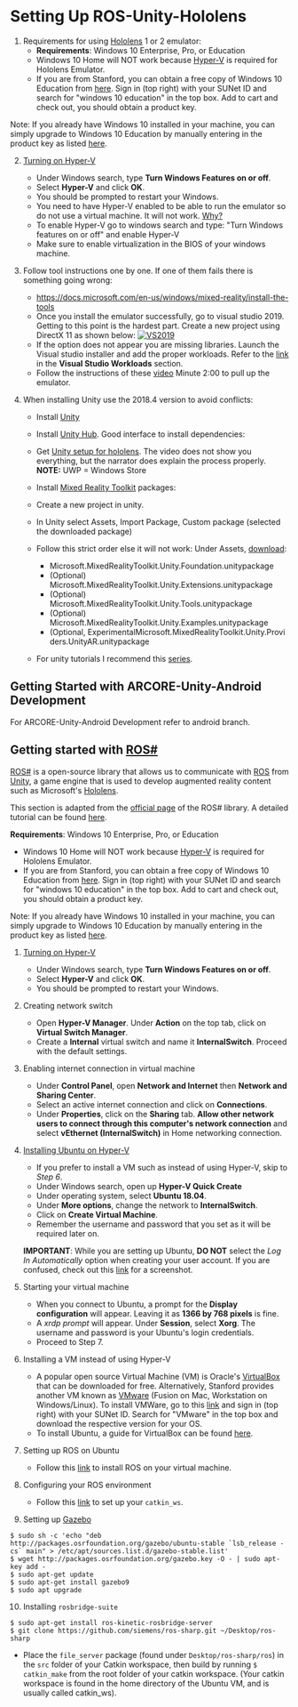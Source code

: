 # Setting Up ROS-Unity-Hololens
1. Requirements for using [Hololens](https://docs.microsoft.com/en-us/windows/mixed-reality/using-the-hololens-emulator) 1 or 2 emulator:
   - **Requirements**: Windows 10 Enterprise, Pro, or Education
	- Windows 10 Home will NOT work because [Hyper-V](https://docs.microsoft.com/en-us/virtualization/hyper-v-on-windows/about/) is required for Hololens Emulator.
	- If you are from Stanford, you can obtain a free copy of Windows 10 Education from [here](https://stanford.onthehub.com/WebStore/Welcome.aspx). Sign in (top right) with your SUNet ID and search for "windows 10 education" in the top box. Add to cart and check out, you should obtain a product key.

Note: If you already have Windows 10 installed in your machine, you can simply upgrade to Windows 10 Education by manually entering in the product key as listed [here](https://docs.microsoft.com/en-us/windows/deployment/upgrade/windows-10-edition-upgrades#upgrade-by-manually-entering-a-product-key).

2. [Turning on Hyper-V](https://docs.microsoft.com/en-us/virtualization/hyper-v-on-windows/quick-start/enable-hyper-v#enable-the-hyper-v-role-through-settings)
   - Under Windows search, type **Turn Windows Features on or off**.
   - Select **Hyper-V** and click **OK**.
   - You should be prompted to restart your Windows.
   -  You need to have Hyper-V enabled to be able to run the emulator so do not use a virtual machine. It will not work. [Why?](https://seriouscodeblog.wordpress.com/2017/02/21/and-you-can-write-hololens-apps-in-macos-linux-too-part-1/)
   -  To enable Hyper-V go to windows search and type: "Turn Windows features on or off" and enable Hyper-V
   -  Make sure to enable virtualization in the BIOS of your windows machine.
		
3. Follow tool instructions one by one. If one of them fails there is something going wrong: 
   -  https://docs.microsoft.com/en-us/windows/mixed-reality/install-the-tools
   -  Once you install the emulator successfully, go to visual studio 2019. Getting to this point is the hardest part. Create a new project using DirectX 11 as shown below:
   <a href="https://ibb.co/vDWKZLj"><img src="https://i.ibb.co/qx8Pkmr/VS2019.png" alt="VS2019" border="0"></a>
   - If the option does not appear you are missing libraries. Launch the Visual studio installer and add the proper workloads. Refer to the [link](https://docs.microsoft.com/en-us/windows/mixed-reality/install-the-tools) in the **Visual Studio Workloads** section. 
   - Follow the instructions of these [video](https://www.youtube.com/watch?v=0ImaZ_Aqe3I) Minute 2:00 to pull up the emulator.
		
		
4. When installing Unity use the 2018.4 version to avoid conflicts: 
   - Install [Unity](https://unity3d.com/unity/qa/lts-releases?version=2018.4)
   - Install [Unity Hub](https://unity3d.com/get-unity/download ). Good interface to install dependencies: 
   - Get [Unity setup for hololens](https://www.youtube.com/watch?v=OYx4qIqi0oI). The video does not show you everything, but the narrator does explain the process properly. **NOTE:** UWP = Windows Store
   - Install [Mixed Reality Toolkit](https://github.com/Microsoft/MixedRealityToolkit-Unity/releases) packages:
   - Create a new project in unity.
	- In Unity select Assets, Import Package, Custom package (selected the downloaded package)
	- Follow this strict order else it will not work:
			Under Assets, [download](https://github.com/microsoft/MixedRealityToolkit-Unity/releases/tag/v2.2.0):
      - Microsoft.MixedRealityToolkit.Unity.Foundation.unitypackage
      - (Optional) Microsoft.MixedRealityToolkit.Unity.Extensions.unitypackage
      - (Optional) Microsoft.MixedRealityToolkit.Unity.Tools.unitypackage
      - (Optional) Microsoft.MixedRealityToolkit.Unity.Examples.unitypackage
      - (Optional, ExperimentalMicrosoft.MixedRealityToolkit.Unity.Providers.UnityAR.unitypackage
	
			
   - For unity tutorials I recommend this [series](https://www.youtube.com/watch?v=pTLCMZ_qvTw&list=PLGmYIROty-5bpzKQNK3mRMi4pmh_LinV4&index=1).



## Getting Started with ARCORE-Unity-Android Development

For ARCORE-Unity-Android Development refer to android branch.


## Getting started with [ROS#](https://github.com/siemens/ros-sharp)
[ROS#](https://github.com/siemens/ros-sharp) is a open-source library that allows us to communicate with [ROS](https://www.ros.org/) from [Unity](https://unity.com/), a game engine that is used to develop augmented reality content such as Microsoft's [Hololens](https://www.microsoft.com/en-us/hololens). 

This section is adapted from the [official page](https://github.com/siemens/ros-sharp) of the ROS# library. A detailed tutorial can be found [here](https://github.com/siemens/ros-sharp/wiki).

**Requirements**: Windows 10 Enterprise, Pro, or Education
- Windows 10 Home will NOT work because [Hyper-V](https://docs.microsoft.com/en-us/virtualization/hyper-v-on-windows/about/) is required for Hololens Emulator.
- If you are from Stanford, you can obtain a free copy of Windows 10 Education from [here](https://stanford.onthehub.com/WebStore/Welcome.aspx). Sign in (top right) with your SUNet ID and search for "windows 10 education" in the top box. Add to cart and check out, you should obtain a product key.

Note: If you already have Windows 10 installed in your machine, you can simply upgrade to Windows 10 Education by manually entering in the product key as listed [here](https://docs.microsoft.com/en-us/windows/deployment/upgrade/windows-10-edition-upgrades#upgrade-by-manually-entering-a-product-key).

1. [Turning on Hyper-V](https://docs.microsoft.com/en-us/virtualization/hyper-v-on-windows/quick-start/enable-hyper-v#enable-the-hyper-v-role-through-settings)
   - Under Windows search, type **Turn Windows Features on or off**.
   - Select **Hyper-V** and click **OK**.
   - You should be prompted to restart your Windows.

2. Creating network switch
   - Open **Hyper-V Manager**. Under **Action** on the top tab, click on **Virtual Switch Manager**.
   - Create a **Internal** virtual switch and name it **InternalSwitch**. Proceed with the default settings.

3. Enabling internet connection in virtual machine
   - Under **Control Panel**, open **Network and Internet** then **Network and Sharing Center**.
   - Select an active internet connection and click on **Connections**.
   - Under **Properties**, click on the **Sharing** tab. **Allow other network users to connect through this computer's network connection** and select **vEthernet (InternalSwitch)** in Home networking connection.

4. [Installing Ubuntu on Hyper-V](https://docs.microsoft.com/en-us/virtualization/hyper-v-on-windows/quick-start/quick-create-virtual-machine)
   - If you prefer to install a VM such as  instead of using Hyper-V, skip to *Step 6*.
   - Under Windows search, open up **Hyper-V Quick Create**
   - Under operating system, select **Ubuntu 18.04**.
   - Under **More options**, change the network to **InternalSwitch**.
   - Click on **Create Virtual Machine**.
   - Remember the username and password that you set as it will be required later on.
   
   **IMPORTANT**: While you are setting up Ubuntu, **DO NOT** select the *Log In Automatically* option when creating your user account. If you are confused, check out this [link](https://www.zdnet.com/article/windows-10-tip-run-ubuntu-linux-in-an-enhanced-hyper-v-session/) for a screenshot. 
   
5. Starting your virtual machine
   - When you connect to Ubuntu, a prompt for the **Display configuration** will appear. Leaving it as **1366 by 768 pixels** is fine.
   - A *xrdp prompt* will appear. Under **Session**, select **Xorg**. The username and password is your Ubuntu's login credentials.
   - Proceed to Step 7.

6. Installing a VM instead of using Hyper-V
   - A popular open source Virtual Machine (VM) is Oracle's [VirtualBox](https://www.virtualbox.org/) that can be downloaded for free. Alternatively, Stanford provides another VM known as [VMware](https://www.vmware.com/) (Fusion on Mac, Workstation on Windows/Linux). To install VMWare, go to this [link](https://stanford.onthehub.com/WebStore/Welcome.aspx) and sign in (top right) with your SUNet ID. Search for "VMware" in the top box and download the respective version for your OS.
   - To install Ubuntu, a guide for VirtualBox can be found [here](https://brb.nci.nih.gov/seqtools/installUbuntu.html).

7. Setting up ROS on Ubuntu
   - Follow this [link](http://wiki.ros.org/melodic/Installation/Ubuntu) to install ROS on your virtual machine.

8. Configuring your ROS environment
   - Follow this [link](http://wiki.ros.org/ROS/Tutorials/InstallingandConfiguringROSEnvironment) to set up your `catkin_ws`.

9. Setting up [Gazebo](http://gazebosim.org/)
```
$ sudo sh -c 'echo "deb http://packages.osrfoundation.org/gazebo/ubuntu-stable `lsb_release -cs` main" > /etc/apt/sources.list.d/gazebo-stable.list'
$ wget http://packages.osrfoundation.org/gazebo.key -O - | sudo apt-key add -
$ sudo apt-get update
$ sudo apt-get install gazebo9
$ sudo apt upgrade
```

10. Installing `rosbridge-suite`
   ```
   $ sudo apt-get install ros-kinetic-rosbridge-server
   $ git clone https://github.com/siemens/ros-sharp.git ~/Desktop/ros-sharp
   ```
   - Place the `file_server` package (found under `Desktop/ros-sharp/ros`) in the `src` folder of your Catkin workspace, then build by running `$ catkin_make` from the root folder of your catkin workspace. (Your catkin workspace is found in the home directory of the Ubuntu VM, and is usually called catkin_ws).
